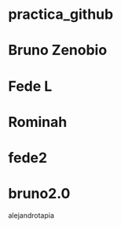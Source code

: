 # practica_github
Bruno Zenobio
=======
Fede L
=======
Rominah
=======
fede2
=======
bruno2.0
==========
alejandrotapia
